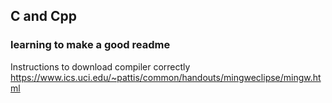 ## C and Cpp

### learning to make a good readme    
  
Instructions to download compiler correctly
https://www.ics.uci.edu/~pattis/common/handouts/mingweclipse/mingw.html

